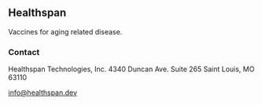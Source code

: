 ## Healthspan 

Vaccines for aging related disease.

### Contact

Healthspan Technologies, Inc.
4340 Duncan Ave. Suite 265
Saint Louis, MO 63110

[info@healthspan.dev](info@healthspan.dev)

